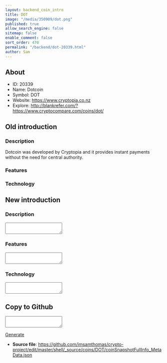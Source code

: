 ```yaml
---
layout: backend_coin_intro
title: DOT
image: "/media/350909/dot.png"
published: true
allow_search_engine: false
sitemap: false
enable_comment: false
sort_order: 470
permalink: "/backend/dot-20339.html"
author: Sam
---
```


## About

- ID: 20339
- Name: Dotcoin
- Symbol: DOT
- Website: https://www.cryptopia.co.nz
- Explore: http://blankrefer.com/?https://www.cryptocompare.com/coins/dot/


## Old introduction

### Description

<p>Dotcoin was developed by Cryptopia and it provides instant payments without the need for central authority.</p>

### Features


### Technology




## New introduction


### Description
<textarea id="meta_description" name="description"></textarea>

### Features
<textarea id="meta_features" name="features"></textarea>

### Technology
<textarea id="meta_technology" name="technology"></textarea>


## Copy to Github

<textarea id="coinsnapshotfullinfo_metadata"></textarea>

<a href="#gen" onclick="generateMetaDatJson()">Generate</a>

- **Source file**: <a href="https://github.com/imsamthomas/crypto-project/edit/master/shell/_source/coins/DOT/coinSnapshotFullInfo_MetaData.json">https://github.com/imsamthomas/crypto-project/edit/master/shell/_source/coins/DOT/coinSnapshotFullInfo_MetaData.json</a>

